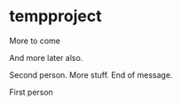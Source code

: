 # tempproject

More to come

And more later also.

Second person.
More stuff.
End of message.

First person
